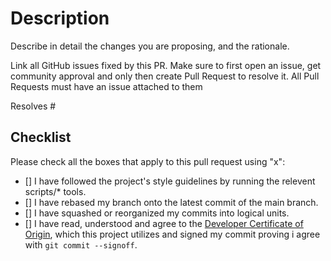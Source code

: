 # Description

Describe in detail the changes you are proposing, and the rationale.

Link all GitHub issues fixed by this PR. Make sure to first open an issue, get community approval and only then create Pull Request to resolve it. All Pull Requests must have an issue attached to them

Resolves #

## Checklist

Please check all the boxes that apply to this pull request using "x":

- [] I have followed the project's style guidelines by running the relevent scripts/\* tools.
- [] I have rebased my branch onto the latest commit of the main branch.
- [] I have squashed or reorganized my commits into logical units.
- [] I have read, understood and agree to the [Developer Certificate of Origin](../blob/main/DCO.md), which this project utilizes and signed my commit proving i agree with `git commit --signoff`.
